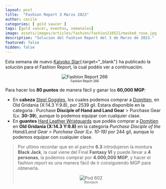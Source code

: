 ```yaml
---
layout: post
title:  "Fashion Report 3 Marzo 2023"
author: cecile
categories: [ gold saucer ]
tags: [gold saucer, eventos, semanales]
image: assets/images/articles/fashion/fashion210521/masked_rose.jpg
description: "Solucion del Fashion Report del 3 de Marzo de 2023."
featured: false
hidden: false
---
```


Esta semana de nuevo [Kaiyoko Star](https://twitter.com/kaiyokostar){:target="_blank"} ha publicado la solución para el Fashion Report, la cual podéis ver a continuación.

<p align="center"><img src="{{ site.baseurl }}/assets/images/articles/fashion/fashion230303/freport_266.jpg" alt="Fashion Report 266">
<br/>
<sub><sup>Fashion Report 266</sup></sub></p>

Para hacer los **80 puntos** de manera fácil y ganar los **60,000 MGP**:

- En **cabeza** <a href="https://eu.finalfantasyxiv.com/lodestone/playguide/db/item/4a66a36ef24/" class="eorzeadb_link" target="_blank">Steel Goggles</a>, los cuales podemos comprar a <a href="https://eu.finalfantasyxiv.com/lodestone/playguide/db/shop/5c0bdbdc542/?item=2bf65cd6dc7&type=gil" class="eorzeadb_link" target="_blank">Domitien</a>, en Old Gridania (X:14.3 Y:9.8), por 2539 gil. Estara disponible en la categoria : Purchase **Disciple of Hand and Land Gear** > Purchase Gear (Lv. **30-39**), aunque lo podemos equipar con cualquier clase. 
- En **guantes** <a href="https://eu.finalfantasyxiv.com/lodestone/playguide/db/item/7df2122ee4b/" class="eorzeadb_link" target="_blank">Hard Leather Wristguards</a> que podéis comprar a <a href="https://eu.finalfantasyxiv.com/lodestone/playguide/db/shop/5c0bdbdc542/?item=791b438d0fe&type=gil" class="eorzeadb_link" target="_blank">Domitien</a> en **Old Gridania (X:14.3 Y:9.8)** en la categoría *Purchase Disciple of the Hand/Land Gear > Purchase Gear (Lv. 10-19)* por 244 gil, aunque lo podemos equipar con cualquier clase. 

<blockquote>
Por ultimo recordar que en el parche <b>6.3</b> introdujeron la montura <b>Black Jack</b>, la cual viene del Final <b>Fantasy VI</b> y puede llevar a <b>4 personas</b>, la podemos comprar por <b>4.000,000 MGP</b>, y hacer el fashion report es una manera fácil de ir consiguiendo MGP para obtenerla.
<br/>
<p align="center">
    <img src="{{ site.baseurl }}/assets/images/articles/fashion/fashion230113/blackjack.jpg" alt="Pod 602"/><br/>
    <sub><sup>Blackjack</sup></sub>
</p>
</blockquote>